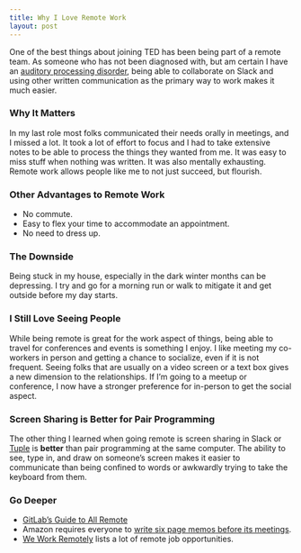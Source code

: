 ```yaml
---
title: Why I Love Remote Work
layout: post
---
```

One of the best things about joining TED has been being part of a remote team. As someone who has not been diagnosed with, but am certain I have an [auditory processing disorder](https://en.wikipedia.org/wiki/Auditory_processing_disorder), being able to collaborate on Slack and using other written communication as the primary way to work makes it much easier.

### Why It Matters
In my last role most folks communicated their needs orally in meetings, and I missed a lot. It took a lot of effort to focus and I had to take extensive notes to be able to process the things they wanted from me. It was easy to miss stuff when nothing was written. It was also mentally exhausting. Remote work allows people like me to not just succeed, but flourish.

### Other Advantages to Remote Work
* No commute.
* Easy to flex your time to accommodate an appointment.
* No need to dress up.

### The Downside
Being stuck in my house, especially in the dark winter months can be depressing. I try and go for a morning run or walk to mitigate it and get outside before my day starts.

### I Still Love Seeing People
While being remote is great for the work aspect of things, being able to travel for conferences and events is something I enjoy. I like meeting my co-workers in person and getting a chance to socialize, even if it is not frequent. Seeing folks that are usually on a video screen or a text box gives a new dimension to the relationships. If I’m going to a meetup or conference, I now have a stronger preference for in-person to get the social aspect.

### Screen Sharing is Better for Pair Programming
The other thing I learned when going remote is screen sharing in Slack or [Tuple](https://tuple.app) is **better** than pair programming at the same computer. The ability to see, type in, and draw on someone’s screen makes it easier to communicate than being confined to words or awkwardly trying to take the keyboard from them. 

### Go Deeper
* [GitLab’s Guide to All Remote](https://about.gitlab.com/company/culture/all-remote/guide/)
* Amazon requires everyone to [write six page memos before its meetings](https://writingcooperative.com/the-anatomy-of-an-amazon-6-pager-fc79f31a41c9).
* [We Work Remotely](https://weworkremotely.com) lists a lot of remote job opportunities.
